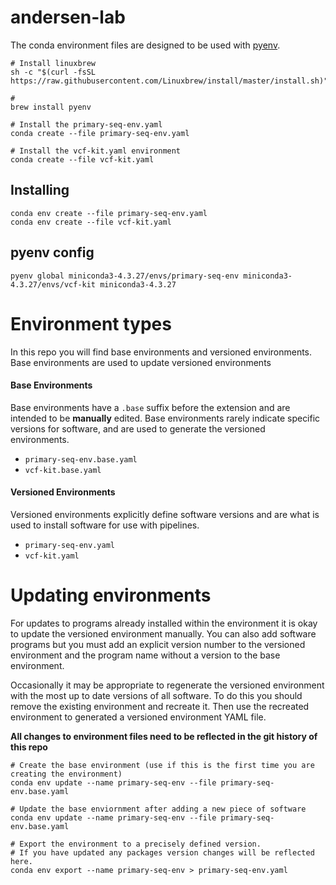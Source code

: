 # andersen-lab

The conda environment files are designed to be used with [pyenv](https://github.com/pyenv/pyenv).

```
# Install linuxbrew
sh -c "$(curl -fsSL https://raw.githubusercontent.com/Linuxbrew/install/master/install.sh)"

#
brew install pyenv

# Install the primary-seq-env.yaml
conda create --file primary-seq-env.yaml

# Install the vcf-kit.yaml environment
conda create --file vcf-kit.yaml
```


## Installing

```
conda env create --file primary-seq-env.yaml
conda env create --file vcf-kit.yaml
```

## pyenv config

```
pyenv global miniconda3-4.3.27/envs/primary-seq-env miniconda3-4.3.27/envs/vcf-kit miniconda3-4.3.27
```

# Environment types

In this repo you will find base environments and versioned environments. Base environments are used to update versioned environments

#### Base Environments

Base environments have a `.base` suffix before the extension and are intended to be __manually__ edited. Base environments rarely indicate specific versions for software, and are used to generate the versioned environments.

* `primary-seq-env.base.yaml`
* `vcf-kit.base.yaml`

#### Versioned Environments

Versioned environments explicitly define software versions and are what is used to install software for use with pipelines.

* `primary-seq-env.yaml`
* `vcf-kit.yaml`

# Updating environments

For updates to programs already installed within the environment it is okay to update the versioned environment manually. You can also add software programs but you must add an explicit version number to the versioned environment and the program name without a version to the base environment.

Occasionally it may be appropriate to regenerate the versioned environment with the most up to date versions of all software. To do this you should remove the existing environment and recreate it. Then use the recreated environment to generated a versioned environment YAML file.

__All changes to environment files need to be reflected in the git history of this repo__

```
# Create the base environment (use if this is the first time you are creating the environment)
conda env update --name primary-seq-env --file primary-seq-env.base.yaml

# Update the base enviornment after adding a new piece of software
conda env update --name primary-seq-env --file primary-seq-env.base.yaml

# Export the environment to a precisely defined version.
# If you have updated any packages version changes will be reflected here.
conda env export --name primary-seq-env > primary-seq-env.yaml
```